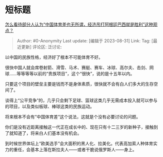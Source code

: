 # 短标题
[怎么看待部分人认为“中国体育差也无所谓，经济吊打阿根廷巴西就是胜利”这种观点？](https://www.zhihu.com/question/618820477/answer/3190382316)

> Author: #0-Anonymity
> Last update: [编辑于 2023-08-31]
> Link:
> Tag: [最近更新]
> 评论区:
> 泛讨论:

以中国的民族性格，经济好了根本不可能体育不好。

很快中国人就会席卷射箭、滑雪、马术、赛艇、赛车、冰球、高尔夫、击剑、网球……等等等等以前的“贵族项目”，这个“很快”，说的是十五年以内。

只要这个项目的壁垒主要是钱而不是身体素质，很快就不会有白人们多大的生存空间了。

谈得上“公平竞争”的，几乎只会剩下足球、篮球这类几乎无需成本投入就可以参与的项目，以及类似板球、棒球这类的民族运动。

将来根本不会有“中国体育差“这个说法，这就是个没有必要讨论的问题。

你们是没有近距离接触这一代正在成长中的、现在只有十二三岁的新种子，接触到了就知道了，将来白人们基本没有机会。

到时候世界体坛上“欧美选手”会大面积的黑人化、拉美化。代表高加索人种体育实力的重任，会基本上落在斯拉夫人——或者干脆说俄罗斯人——身上。